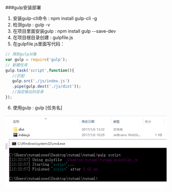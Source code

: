 ###gulp安装部署
1. 安装gulp-cli命令 : npm install gulp-cli -g
2. 检测gulp : gulp -v
3. 在项目里面安装gulp : npm install gulp --save-dev
4. 在项目根目录创建 :  gulpfile.js
5. 在gulpfile.js里面写代码： 
```javascript
// 得到gulp对象
var gulp = require('gulp');
// 新建任务
gulp.task('script',function(){
   //匹配
   gulp.src('./js/index.js')
   .pipe(gulp.dest('./js/dist'));
   //指定输出的目录   
});
```
6. 使用gulp : gulp [任务名]

![](/assets/gulp命令执行.png)